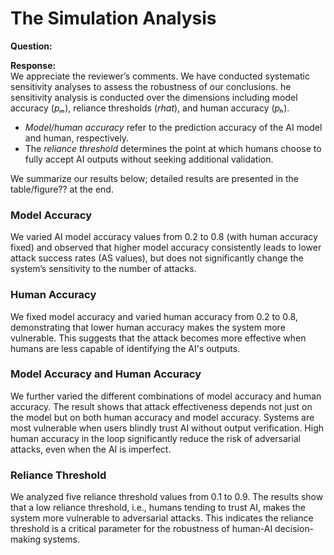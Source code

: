 # The Simulation Analysis
**Question:**


**Response:**  
We appreciate the reviewer’s comments. We have conducted systematic sensitivity analyses to assess the robustness of our conclusions. he sensitivity analysis is conducted over the dimensions including model accuracy (*pₘ*), reliance thresholds (*rhat*), and human accuracy (*pₕ*). 

- *Model/human accuracy* refer to the prediction accuracy of the AI model and human, respectively.  
- The *reliance threshold* determines the point at which humans choose to fully accept AI outputs without seeking additional validation.

We summarize our results below; detailed results are presented in the table/figure?? at the end.

### Model Accuracy  
We varied AI model accuracy values from 0.2 to 0.8 (with human accuracy fixed) and observed that higher model accuracy consistently leads to lower attack success rates (AS values), but does not significantly change the system’s sensitivity to the number of attacks.

### Human Accuracy  
We fixed model accuracy and varied human accuracy from 0.2 to 0.8, demonstrating that lower human accuracy makes the system more vulnerable. This suggests that the attack becomes more effective when humans are less capable of identifying the AI's outputs.

### Model Accuracy and Human Accuracy  
We further varied the different combinations of model accuracy and human accuracy. The result shows that attack effectiveness depends not just on the model but on both human accuracy and model accuracy. Systems are most vulnerable when users blindly trust AI without output verification. High human accuracy in the loop significantly reduce the risk of adversarial attacks, even when the AI is imperfect.

### Reliance Threshold  
We analyzed five reliance threshold values from 0.1 to 0.9. The results show that a low reliance threshold, i.e., humans tending to trust AI, makes the system more vulnerable to adversarial attacks. This indicates the reliance threshold is a critical parameter for the robustness of human-AI decision-making systems.

